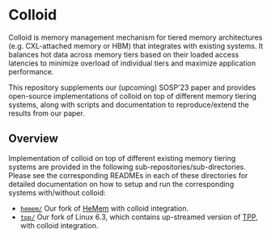 # Colloid

Colloid is memory management mechanism for tiered memory architectures (e.g. CXL-attached memory or HBM) that integrates with existing systems. It balances hot data across memory tiers based on their loaded access latencies to minimize overload of individual tiers and maximize application performance.

This repository supplements our (upcoming) SOSP'23 paper and provides open-source implementations of colloid on top of different memory tiering systems, along with scripts and documentation to reproduce/extend the results from our paper.

## Overview
Implementation of colloid on top of different existing memory tiering systems are provided in the following sub-repositories/sub-directories. Please see the corresponding READMEs in each of these directories for detailed documentation on how to setup and run the corresponding systems with/without colloid:

* [`hemem/`](https://github.com/webglider/hemem/tree/939dc0072126d3a2639917d3eef00634dbac2e26) Our fork of [HeMem](https://dl.acm.org/doi/10.1145/3477132.3483550) with colloid integration.
* [`tpp/`](tpp) Our fork of Linux 6.3, which contains up-streamed version of [TPP](https://dl.acm.org/doi/10.1145/3582016.3582063), with colloid integration.
